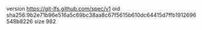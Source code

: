version https://git-lfs.github.com/spec/v1
oid sha256:9b2e71b96e516a5c69bc38aa8c67f5615b610dc64415d7ffb1912696548b8226
size 982
